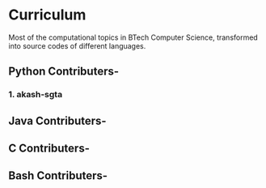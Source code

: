 # Curriculum
Most of the computational topics in BTech Computer Science, transformed into source codes of different languages.

## Python Contributers-
### 1. akash-sgta
## Java Contributers-
## C Contributers-
## Bash Contributers-
